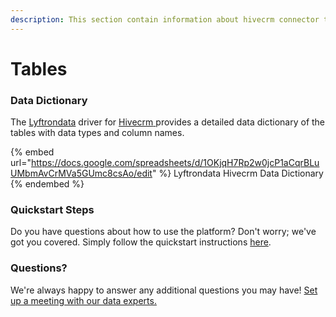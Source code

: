 ```yaml
---
description: This section contain information about hivecrm connector tables information
---
```


# Tables

### Data Dictionary

The [Lyftrondata](https://www.lyftrondata.com/) driver for [Hivecrm](https://www.lyftrondata.com/integration/commerce-analytics/hive-crm//)[ ](https://www.lyftrondata.com/integration/hivecrm/)provides a detailed data dictionary of the tables with data types and column names.

{% embed url="https://docs.google.com/spreadsheets/d/1OKjqH7Rp2w0jcP1aCqrBLuUMbmAvCrMVa5GUmc8csAo/edit" %}
Lyftrondata Hivecrm Data Dictionary
{% endembed %}

### Quickstart Steps

Do you have questions about how to use the platform? Don't worry; we've got you covered. Simply follow the quickstart instructions [here](../README.md).

### Questions? <a href="#questions" id="questions"></a>

We're always happy to answer any additional questions you may have! [Set up a meeting with our data experts.](https://www.lyftrondata.com/book-a-meeting/)

